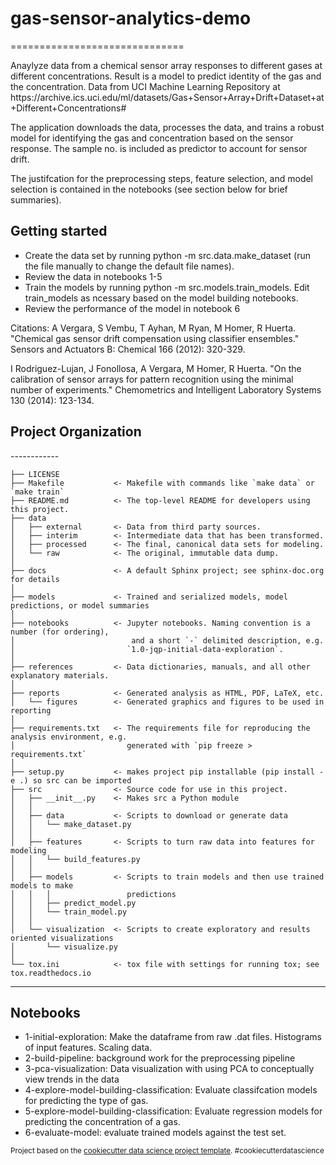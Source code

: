 <h1>gas-sensor-analytics-demo</h1>
==============================

<p>Anaylyze data from a chemical sensor array responses to different gases at different concentrations. Result is a model to predict identity of the gas and the concentration. Data from UCI Machine Learning Repository at https://archive.ics.uci.edu/ml/datasets/Gas+Sensor+Array+Drift+Dataset+at+Different+Concentrations#

The application downloads the data, processes the data, and trains a robust model for identifying the gas and concentration based on the sensor response. The sample no. is included as predictor to account for sensor drift. 

The justifcation for the preprocessing steps, feature selection, and model selection is contained in the notebooks (see section below for brief summaries).  

<h2>Getting started</h2>

<ul>
<li>Create the data set by running python -m src.data.make_dataset (run the file manually to change the default file names).</li>
<li>Review the data in notebooks 1-5</li>
<li>Train the models by running python -m src.models.train_models. Edit train_models as ncessary based on the model building notebooks.  </li>
<li>Review the performance of the model in notebook 6</li>
</ul>

Citations:
A Vergara, S Vembu, T Ayhan, M Ryan, M Homer, R Huerta. "Chemical gas sensor drift compensation using classifier ensembles." Sensors and Actuators B: Chemical 166 (2012): 320-329.

I Rodriguez-Lujan, J Fonollosa, A Vergara, M Homer, R Huerta. "On the calibration of sensor arrays for pattern recognition using the minimal number of experiments." Chemometrics and Intelligent Laboratory Systems 130 (2014): 123-134.</p>

<h2>Project Organization</h2>
------------

    ├── LICENSE
    ├── Makefile           <- Makefile with commands like `make data` or `make train`
    ├── README.md          <- The top-level README for developers using this project.
    ├── data
    │   ├── external       <- Data from third party sources.
    │   ├── interim        <- Intermediate data that has been transformed.
    │   ├── processed      <- The final, canonical data sets for modeling.
    │   └── raw            <- The original, immutable data dump.
    │
    ├── docs               <- A default Sphinx project; see sphinx-doc.org for details
    │
    ├── models             <- Trained and serialized models, model predictions, or model summaries
    │
    ├── notebooks          <- Jupyter notebooks. Naming convention is a number (for ordering),
    │                          and a short `-` delimited description, e.g.
    │                         `1.0-jqp-initial-data-exploration`.
    │
    ├── references         <- Data dictionaries, manuals, and all other explanatory materials.
    │
    ├── reports            <- Generated analysis as HTML, PDF, LaTeX, etc.
    │   └── figures        <- Generated graphics and figures to be used in reporting
    │
    ├── requirements.txt   <- The requirements file for reproducing the analysis environment, e.g.
    │                         generated with `pip freeze > requirements.txt`
    │
    ├── setup.py           <- makes project pip installable (pip install -e .) so src can be imported
    ├── src                <- Source code for use in this project.
    │   ├── __init__.py    <- Makes src a Python module
    │   │
    │   ├── data           <- Scripts to download or generate data
    │   │   └── make_dataset.py
    │   │
    │   ├── features       <- Scripts to turn raw data into features for modeling
    │   │   └── build_features.py
    │   │
    │   ├── models         <- Scripts to train models and then use trained models to make
    │   │   │                 predictions
    │   │   ├── predict_model.py
    │   │   └── train_model.py
    │   │
    │   └── visualization  <- Scripts to create exploratory and results oriented visualizations
    │       └── visualize.py
    │
    └── tox.ini            <- tox file with settings for running tox; see tox.readthedocs.io


--------

<h2>Notebooks</h2>
<ul>
<li>1-initial-exploration: Make the dataframe from raw .dat files. Histograms of input features.    Scaling data. </li>
<li>2-build-pipeline: background work for the preprocessing pipeline
<li>3-pca-visualization: Data visualization with using PCA to conceptually view trends in the data </li>
<li>4-explore-model-building-classification: Evaluate classifcation models for predicting the type of gas. </li>
<li>5-explore-model-building-classification: Evaluate regression models for predicting the concentration of a gas. </li>
<li>6-evaluate-model: evaluate trained models against the test set.</li> 
</ul>


<p><small>Project based on the <a target="_blank" href="https://drivendata.github.io/cookiecutter-data-science/">cookiecutter data science project template</a>. #cookiecutterdatascience</small></p>
